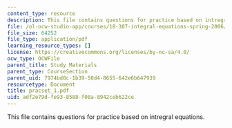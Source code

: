```yaml
---
content_type: resource
description: This file contains questions for practice based on intregral equations.
file: /ol-ocw-studio-app/courses/18-307-integral-equations-spring-2006/adf2e79dfe938588f08a8942ceb622ce_pracset_1.pdf
file_size: 64252
file_type: application/pdf
learning_resource_types: []
license: https://creativecommons.org/licenses/by-nc-sa/4.0/
ocw_type: OCWFile
parent_title: Study Materials
parent_type: CourseSection
parent_uid: 7974bd0c-1b39-50d4-8655-642e6b647939
resourcetype: Document
title: pracset_1.pdf
uid: adf2e79d-fe93-8588-f08a-8942ceb622ce
---
```

This file contains questions for practice based on intregral equations.